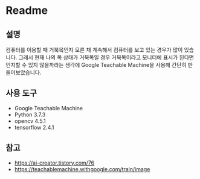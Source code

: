 # Readme

## **설명**
컴퓨터를 이용할 때 거북목인지 모른 채 계속해서 컴퓨터를 보고 있는 경우가 많이 있습니다. 그래서 현재 나의 목 상태가 거북목일 경우 거북목이라고 모니터에 표시가 된다면 인지할 수 있지 않을까라는 생각에 Google Teachable Machine을 사용해 간단히 만들어보았습니다.

## **사용 도구**
+ Google Teachable Machine
+ Python 3.7.3
+ opencv 4.5.1
+ tensorflow 2.4.1

## **참고**
+ https://ai-creator.tistory.com/76
+ https://teachablemachine.withgoogle.com/train/image
